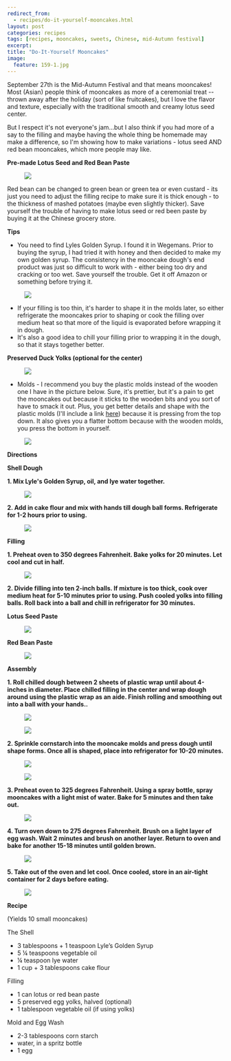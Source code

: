 ```yaml
---
redirect_from: 
  - recipes/do-it-yourself-mooncakes.html
layout: post
categories: recipes
tags: [recipes, mooncakes, sweets, Chinese, mid-Autumn festival]
excerpt: 
title: "Do-It-Yourself Mooncakes"
image:
  feature: 159-1.jpg
---
```


September 27th is the Mid-Autumn Festival and that means mooncakes!  Most (Asian) people think of mooncakes as more of a ceremonial treat -- thrown away after the holiday (sort of like fruitcakes), but I love the flavor and texture, especially with the traditional smooth and creamy lotus seed center.

But I respect it's not everyone's jam...but I also think if you had more of a say to the filling and maybe having the whole thing be homemade may make a difference, so I'm showing how to make variations - lotus seed AND red bean mooncakes, which more people may like.  

__Pre-made Lotus Seed and Red Bean Paste__

<figure> <img src='/images/159-7.jpg'> </figure>

Red bean can be changed to green bean or green tea or even custard - its just you need to adjust the filling recipe to make sure it is thick enough - to the thickness of mashed potatoes (maybe even slightly thicker).  Save yourself the trouble of having to make lotus seed or red been paste by buying it at the Chinese grocery store. 


__Tips__
- You need to find Lyles Golden Syrup.  I found it in Wegemans. Prior to buying the syrup, I had tried it with honey and then decided to make my own golden syrup.  The consistency in the mooncake dough's end product was just so difficult to work with - either being too dry and cracking or too wet.  Save yourself the trouble. Get it off Amazon or something before trying it.

<figure> <img src='/images/159-2.jpg'> </figure>

- If your filling is too thin, it's harder to shape it in the molds later, so either refrigerate the mooncakes prior to shaping or cook the filling over medium heat so that more of the liquid is evaporated before wrapping it in dough.
- It's also a good idea to chill your filling prior to wrapping it in the dough, so that it stays together better.

__Preserved Duck Yolks (optional for the center)__

<figure> <img src='/images/159-3.jpg'> </figure>

- Molds - I recommend you buy the plastic molds instead of the wooden one I have in the picture below.  Sure, it's prettier, but it's a pain to get the mooncakes out because it sticks to the wooden bits and you sort of have to smack it out.  Plus, you get better details and shape with the plastic molds (I'll include a link [here](http://smile.amazon.com/Mid-Autumn-Festival-Hand-Pressure-Mould-Pattern/dp/B00KKC0QRU/ref=sr_1_1?ie=UTF8&qid=1443105841&sr=8-1&keywords=mooncake+molds)) because it is pressing from the top down.  It also gives you a flatter bottom because with the wooden molds, you press the bottom in yourself.

<figure> <img src='/images/159-17.jpg'> </figure>

__Directions__

__Shell Dough__

__1. Mix Lyle's Golden Syrup, oil, and lye water together.__

<figure> <img src='/images/159-4.jpg'> </figure>

__2. Add in cake flour and mix with hands till dough ball forms. Refrigerate for 1-2 hours prior to using.__

<figure> <img src='/images/159-5.jpg'> </figure>


__Filling__

__1. Preheat oven to 350 degrees Fahrenheit. Bake yolks for 20 minutes.  Let cool and cut in half.__

<figure> <img src='/images/159-6.jpg'> </figure>

__2. Divide filling into ten 2-inch balls.  If mixture is too thick, cook over medium heat for 5-10 minutes prior to using. Push cooled yolks into filling balls.  Roll  back into a ball and chill in refrigerator for 30 minutes.__

__Lotus Seed Paste__

<figure> <img src='/images/159-8.jpg'> </figure>

__Red Bean Paste__

<figure> <img src='/images/159-9.jpg'> </figure>

__Assembly__

__1. Roll chilled dough between 2 sheets of plastic wrap until about 4-inches in diameter.  Place chilled filling in the center and wrap dough around using the plastic wrap as an aide.  Finish rolling and smoothing out into a ball with your hands..__

<figure> <img src='/images/159-10.jpg'> </figure>

<figure> <img src='/images/159-11.jpg'> </figure>

__2. Sprinkle  cornstarch into the mooncake molds and press dough until shape forms.  Once all is shaped, place into refrigerator for 10-20 minutes.__

<figure> <img src='/images/159-12.jpg'> </figure>

<figure> <img src='/images/159-13.jpg'> </figure>

__3. Preheat oven to 325 degrees Fahrenheit.  Using a spray bottle, spray mooncakes with a light mist of water.  Bake for 5 minutes and then take out.__  

<figure> <img src='/images/159-14.jpg'> </figure>

__4. Turn oven down to 275 degrees Fahrenheit.  Brush on a light layer of egg wash.  Wait 2 minutes and brush on another layer.  Return to oven and bake for another 15-18 minutes until golden brown.__

<figure> <img src='/images/159-15.jpg'> </figure>

__5. Take out of the oven and let cool.  Once cooled, store in an air-tight container for 2 days before eating.__

<figure> <img src='/images/159-16.jpg'> </figure>


<section class='recipe'>
<p><strong>Recipe</strong></p>

<p>(Yields 10 small mooncakes)</p>

<p>The Shell</p>

<ul><li>3 tablespoons + 1 teaspoon Lyle’s Golden Syrup</li><li>5 ¼ teaspoons vegetable oil</li><li>¼ teaspoon lye water</li><li>1 cup + 3 tablespoons cake flour</li></ul>

<p>Filling</p>

<ul><li>1 can lotus or red bean paste  </li><li>5 preserved egg yolks, halved (optional)</li><li>1 tablespoon vegetable oil (if using yolks)</li></ul>

<p>Mold and Egg Wash</p>

<ul><li>2-3 tablespoons corn starch</li><li>water, in a spritz bottle</li><li>1 egg </li></ul></section>